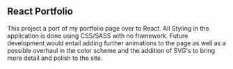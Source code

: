 

## React Portfolio

This project a port of my portfolio page over to React. All Styling in the application is done using CSS/SASS with no framework. Future development would entail adding further animations to the page as well as a possible overhaul in the color scheme and the addition of SVG's to bring more detail and polish to the site.
